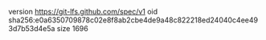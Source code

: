 version https://git-lfs.github.com/spec/v1
oid sha256:e0a6350709878c02e8f8ab2cbe4de9a48c822218ed24040c4ee493d7b53d4e5a
size 1696
